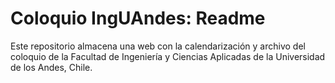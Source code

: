 Coloquio IngUAndes: Readme
================

Este repositorio almacena una web con la calendarización y archivo del coloquio de la Facultad de Ingeniería y Ciencias Aplicadas de la Universidad de los Andes, Chile.
